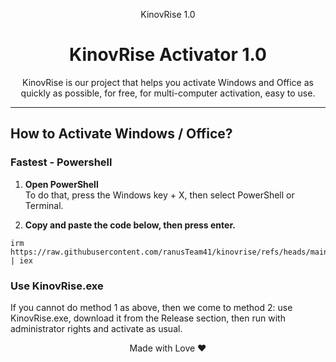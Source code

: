 <p align="center"><img src="[[https://massgrave.dev/img/logo_small.png](https://www.google.com/url?sa=i&url=https%3A%2F%2Fdribbble.com%2Fshots%2F21124371-Rise-logo-design&psig=AOvVaw0iXUArpY7Kg9JF7rNGUtQo&ust=1747062390914000&source=images&cd=vfe&opi=89978449&ved=0CBQQjRxqFwoTCOiJ2tvYm40DFQAAAAAdAAAAABAE)]" alt="">KinovRise 1.0</p>

<h1 align="center">KinovRise Activator 1.0</h1>

<p align="center">KinovRise is our project that helps you activate Windows and Office as quickly as possible, for free, for multi-computer activation, easy to use.</p>

<hr>
  
## How to Activate Windows / Office?

### Fastest - Powershell

1.   **Open PowerShell**  
	To do that, press the Windows key + X, then select PowerShell or Terminal.

2.   **Copy and paste the code below, then press enter.**  
```
irm https://raw.githubusercontent.com/ranusTeam41/kinovrise/refs/heads/main/KinovRise.ps1 | iex

```
### Use KinovRise.exe

If you cannot do method 1 as above, then we come to method 2: use KinovRise.exe, download it from the Release section, then run with administrator rights and activate as usual.

<p align="center">Made with Love ❤️</p>
